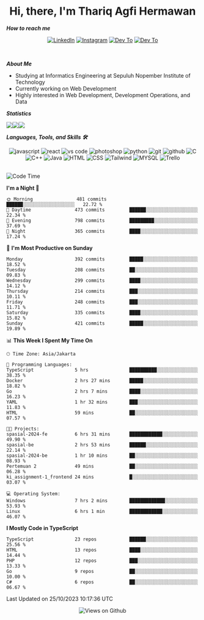 <div align="center">
  <h1>Hi, there, I'm Thariq Agfi Hermawan</h1>
</div>


***How to reach me***
<p align='center'>
   <a href="https://www.linkedin.com/in/thariqagfihermawan" target="_blank"><img src="https://img.shields.io/badge/LinkedIn-0077B5?style=for-the-badge&logo=linkedin&logoColor=white" alt="LinkedIn"></a>
   <a href="https://www.instagram.com/thoriqagfi" target="_blank"><img src="https://img.shields.io/badge/Instagram-E4405F?style=for-the-badge&logo=instagram&logoColor=white" alt="Instagram"></a>
   <a href="https://medium.com/@thoriq.aghfi60" target="_blank"><img src="https://img.shields.io/badge/Medium-12100E?style=for-the-badge&logo=medium&logoColor=white" alt="Dev To"></a>
   <a href="https://linktr.ee/thoriqagfi" target="_blank"><img src="https://img.shields.io/badge/linktree-1de9b6?style=for-the-badge&logo=linktree&logoColor=white" alt="Dev To"></a>
</p>

<br>

***About Me***
- Studying at Informatics Engineering at Sepuluh Nopember Institute of Technology
- Currently working on Web Development
- Highly interested in Web Development, Development Operations, and Data

***Statistics***

<!-- [![GitHub Streak](http://github-readme-streak-stats.herokuapp.com?user=thoriqagfi&theme=dark)](https://git.io/streak-stats) -->

<div align="center">
  <div style="display: flex;">
    <img src="http://github-readme-streak-stats.herokuapp.com?user=thoriqagfi&theme=chartreuse-dark"/>
    <img src="https://github-readme-stats.vercel.app/api/top-langs/?username=thoriqagfi&layout=compact&&theme=chartreuse-dark&langs_count=8)](https://github.com/thoriqagfi"/>
    <img src="https://github-readme-stats.vercel.app/api?username=thoriqagfi&show_icons=true&theme=chartreuse-dark"/>
  </div>
</div>

<!-- [![Top Langs](https://github-readme-stats.vercel.app/api/top-langs/?username=thoriqagfi&layout=compact&&theme=chartreuse-dark&langs_count=8)](https://github.com/thoriqagfi)
< ![Agfi's GitHub stats](https://github-readme-stats.vercel.app/api?username=thoriqagfi&show_icons=true&theme=chartreuse-dark) -->

***Languages, Tools, and Skills 🛠***

  <div align="center">
    <img src="https://img.shields.io/badge/JavaScript-F7DF1E?style=for-the-badge&logo=javascript&logoColor=black" alt="javascript" />
    <img src="https://img.shields.io/badge/React-61DAFB?style=for-the-badge&logo=react&logoColor=black" alt="react" />
    <img src="https://img.shields.io/badge/vs%20code-007ACC?style=for-the-badge&logo=visual%20studio%20code&logoColor=white" alt="vs code" />
    <img src="https://img.shields.io/badge/adobe%20photoshop-31A8FF?style=for-the-badge&logo=adobe%20photoshop&logoColor=white" alt="photoshop" />
    <img src="https://img.shields.io/badge/python-3776AB?style=for-the-badge&logo=python&logoColor=white" alt="python" />
    <img src="https://img.shields.io/badge/Git-F05032?style=for-the-badge&logo=git&logoColor=white" alt="git" />
    <img src="https://img.shields.io/badge/GitHub-100000?style=for-the-badge&logo=github&logoColor=white" alt="github" />
    <img src="https://img.shields.io/badge/c-%2300599C.svg?style=for-the-badge&logo=c&logoColor=white" alt="C" />
    <img src="https://img.shields.io/badge/c++-%2300599C.svg?style=for-the-badge&logo=c%2B%2B&logoColor=white" alt="C++" />
    <img src="https://img.shields.io/badge/Java-ED8B00?style=for-the-badge&logo=java&logoColor=white" alt="Java"/>
    <img src="https://img.shields.io/badge/HTML5-E34F26?style=for-the-badge&logo=html5&logoColor=white" alt="HTML" />
    <img src="https://img.shields.io/badge/CSS-239120?&style=for-the-badge&logo=css3&logoColor=white" alt ="CSS" />
    <img src="https://img.shields.io/badge/tailwindcss-%2338B2AC.svg?style=for-the-badge&logo=tailwind-css&logoColor=white" alt="Tailwind" />
    <img src="https://img.shields.io/badge/MySQL-00000F?style=for-the-badge&logo=mysql&logoColor=white" alt="MYSQL" />
    <img src="https://img.shields.io/badge/Trello-%23026AA7.svg?style=for-the-badge&logo=Trello&logoColor=white" alt="Trello" />
  </div><br>

<!--START_SECTION:waka-->
![Code Time](http://img.shields.io/badge/Code%20Time-726%20hrs%2010%20mins-blue)

**I'm a Night 🦉** 

```text
🌞 Morning                481 commits         ██████░░░░░░░░░░░░░░░░░░░   22.72 % 
🌆 Daytime                473 commits         ██████░░░░░░░░░░░░░░░░░░░   22.34 % 
🌃 Evening                798 commits         █████████░░░░░░░░░░░░░░░░   37.69 % 
🌙 Night                  365 commits         ████░░░░░░░░░░░░░░░░░░░░░   17.24 % 
```
📅 **I'm Most Productive on Sunday** 

```text
Monday                   392 commits         █████░░░░░░░░░░░░░░░░░░░░   18.52 % 
Tuesday                  208 commits         ██░░░░░░░░░░░░░░░░░░░░░░░   09.83 % 
Wednesday                299 commits         ████░░░░░░░░░░░░░░░░░░░░░   14.12 % 
Thursday                 214 commits         ███░░░░░░░░░░░░░░░░░░░░░░   10.11 % 
Friday                   248 commits         ███░░░░░░░░░░░░░░░░░░░░░░   11.71 % 
Saturday                 335 commits         ████░░░░░░░░░░░░░░░░░░░░░   15.82 % 
Sunday                   421 commits         █████░░░░░░░░░░░░░░░░░░░░   19.89 % 
```


📊 **This Week I Spent My Time On** 

```text
🕑︎ Time Zone: Asia/Jakarta

💬 Programming Languages: 
TypeScript               5 hrs               ██████████░░░░░░░░░░░░░░░   38.35 % 
Docker                   2 hrs 27 mins       █████░░░░░░░░░░░░░░░░░░░░   18.82 % 
Go                       2 hrs 7 mins        ████░░░░░░░░░░░░░░░░░░░░░   16.23 % 
YAML                     1 hr 32 mins        ███░░░░░░░░░░░░░░░░░░░░░░   11.83 % 
HTML                     59 mins             ██░░░░░░░░░░░░░░░░░░░░░░░   07.57 % 

🐱‍💻 Projects: 
spasial-2024-fe          6 hrs 31 mins       ████████████░░░░░░░░░░░░░   49.90 % 
spasial-be               2 hrs 53 mins       ██████░░░░░░░░░░░░░░░░░░░   22.14 % 
spasial-2024-be          1 hr 10 mins        ██░░░░░░░░░░░░░░░░░░░░░░░   08.93 % 
Pertemuan 2              49 mins             ██░░░░░░░░░░░░░░░░░░░░░░░   06.28 % 
ki_assignment-1_frontend 24 mins             █░░░░░░░░░░░░░░░░░░░░░░░░   03.07 % 

💻 Operating System: 
Windows                  7 hrs 2 mins        █████████████░░░░░░░░░░░░   53.93 % 
Linux                    6 hrs 1 min         ████████████░░░░░░░░░░░░░   46.07 % 
```

**I Mostly Code in TypeScript** 

```text
TypeScript               23 repos            ██████░░░░░░░░░░░░░░░░░░░   25.56 % 
HTML                     13 repos            ████░░░░░░░░░░░░░░░░░░░░░   14.44 % 
PHP                      12 repos            ███░░░░░░░░░░░░░░░░░░░░░░   13.33 % 
Go                       9 repos             ██░░░░░░░░░░░░░░░░░░░░░░░   10.00 % 
C#                       6 repos             ██░░░░░░░░░░░░░░░░░░░░░░░   06.67 % 
```




 Last Updated on 25/10/2023 10:17:36 UTC
<!--END_SECTION:waka-->

<div align="center">
<img src="https://komarev.com/ghpvc/?username=thoriqagfi&color=blue" alt="Views on Github" />
</div>